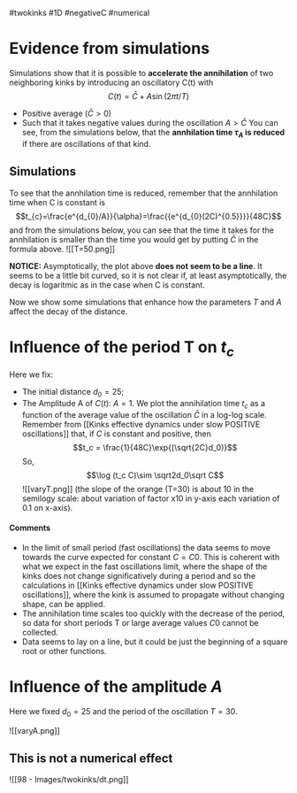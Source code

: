 #twokinks #1D #negativeC #numerical

# Evidence from simulations
Simulations show that it is possible to **accelerate the annihilation** of two neighboring kinks by introducing an oscillatory C(t) with
$$C(t) = \bar{C}+A\sin(2\pi t/T)$$
- Positive average ($\bar{C}>0$)
- Such that it takes negative values during the oscillation $A>\bar{C}$
You can see, from the simulations below, that the **annhilation time $\tau_A$ is reduced** if there are oscillations of that kind.
## Simulations
To see that the annhilation time is reduced, remember that the annhilation time when C is constant is
$$t_{c}=\frac{e^{d_{0}/A}}{\alpha}=\frac{{e^{d_{0}(2C)^{0.5}}}}{48C}$$
and from the simulations below, you can see that the time it takes for the annhilation is smaller than the time you would get by putting $\bar{C}$ in the formula above.
![[T=50.png]]

**NOTICE:** Asymptotically, the plot above **does not seem to be a line**. It seems to be a little bit curved, so it is not clear if, at least asymptotically, the decay is logaritmic as in the case when C is constant.

Now we show some simulations that enhance how the parameters $T$ and $A$ affect the decay of the distance.
# Influence of the period T on $t_c$
Here we fix:
- The initial distance $d_0 = 25$;
- The Amplitude A of $C(t)$: $A=1$.
We plot the annihilation time $t_c$ as a function of the average value of the oscillation $\bar{C}$ in a log-log scale. Remember from [[Kinks effective dynamics under slow POSITIVE oscillations]] that, if $C$ is constant and positive, then
$$t_c = \frac{1}{48C}\exp{(\sqrt{2C}d_0)}$$
So, 
$$\log (t_c C)\sim \sqrt2d_0\sqrt C$$
![[varyT.png]]
(the slope of the orange (T=30) is about 10 in the semilogy scale: about variation of factor x10 in y-axis each variation of 0.1 on x-axis).

#### Comments
- In the limit of small period (fast oscillations) the data seems to move towards the curve expected for constant $C=C0$. This is coherent with what we expect in the fast oscillations limit, where the shape of the kinks does not change significatively during a period and so the calculations in [[Kinks effective dynamics under slow POSITIVE oscillations]], where the kink is assumed to propagate without changing shape, can be applied.
- The annihilation time scales too quickly with the decrease of the period, so data for short periods T or large average values $C0$ cannot be collected.
- Data seems to lay on a line, but it could be just the beginning of a square root or other functions.

# Influence of the amplitude $A$
Here we fixed $d_0=25$ and the period of the oscillation $T=30$.

![[varyA.png]]
## This is not a numerical effect
![[98 - Images/twokinks/dt.png]]